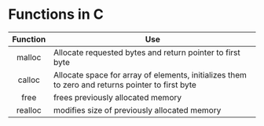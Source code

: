 # Functions in C

| Function | Use                                                                                              |
|:--------:|--------------------------------------------------------------------------------------------------|
|  malloc  | Allocate requested bytes and return pointer to first byte                                        |
|  calloc  | Allocate space for array of elements, initializes them to zero and returns pointer to first byte |
|   free   | frees previously allocated memory                                                                |
|  realloc | modifies size of previously allocated memory                                                     |
